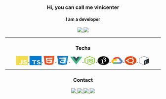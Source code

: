 <h3 align="center">Hi, you can call me vinicenter</h3>
<h4 align="center">I am a developer</h4>

<div align="center">
	<a href="https://github.com/vinicenter">
		<img height="180em" src="https://github-readme-stats.vercel.app/api?username=vinicenter&show_icons=true&theme=midnight-purple&include_all_commits=true&count_private=true"/>
		<img height="180em" src="https://github-readme-stats.vercel.app/api/top-langs/?username=vinicenter&layout=compact&langs_count=16&theme=midnight-purple"/>
	</a>
</div>

<hr>

<div align="center">
	<h3>Techs</h3>
	<a href="https://github.com/vinicenter">
		<img align="center" alt="Javascript" height="30" width="40" src="https://raw.githubusercontent.com/devicons/devicon/master/icons/javascript/javascript-plain.svg">
		<img align="center" alt="Typescript" height="30" width="40" src="https://raw.githubusercontent.com/devicons/devicon/master/icons/typescript/typescript-plain.svg">
		<img align="center" alt="HTML 5" height="30" width="40" src="https://raw.githubusercontent.com/devicons/devicon/master/icons/html5/html5-original.svg">
		<img align="center" alt="CSS 3" height="30" width="40" src="https://raw.githubusercontent.com/devicons/devicon/master/icons/css3/css3-original.svg">
		<img align="center" alt="React" height="30" width="40" src="https://raw.githubusercontent.com/devicons/devicon/master/icons/vuejs/vuejs-original.svg">
		<img align="center" alt="Typescript" height="30" width="40" src="https://raw.githubusercontent.com/devicons/devicon/master/icons/nodejs/nodejs-plain.svg">
		<img align="center" alt="Processing" height="30" width="40" src="https://raw.githubusercontent.com/devicons/devicon/master/icons/processing/processing-original.svg">
		<img align="center" alt="GCP" height="30" width="40" src="https://raw.githubusercontent.com/devicons/devicon/master/icons/googlecloud/googlecloud-original.svg">
		<img align="center" alt="Ubuntu" height="30" width="40" src="https://raw.githubusercontent.com/devicons/devicon/master/icons/ubuntu/ubuntu-plain.svg">
		<img align="center" alt="Ubuntu" height="30" width="40" src="https://raw.githubusercontent.com/devicons/devicon/master/icons/bash/bash-plain.svg">
	</a>
</div>

<hr>

<div align="center">
	<h3>Contact</h3>
	<a href="https://www.linkedin.com/in/vinicenter/" target="_blank">
		<img src="https://img.shields.io/badge/LinkedIn-9645F4?style=for-the-badge&logo=linkedin&logoColor=white" target="_blank">
	</a>
	<a href="https://instagram.com/vinicenter" target="_blank">
		<img src="https://img.shields.io/badge/Instagram-9645F4?style=for-the-badge&logo=instagram&logoColor=white" target="_blank">
	</a>
	<a href="https://twitter.com/vinicenter" target="_blank">
		<img src="https://img.shields.io/badge/Twitter-9645F4?style=for-the-badge&logo=twitter&logoColor=white" target="_blank">
	</a>
	<a href="https://t.me/vinicenter" target="_blank">
		<img src="https://img.shields.io/badge/Telegram-9645F4?style=for-the-badge&logo=telegram&logoColor=white" target="_blank">
	</a>
</div>

